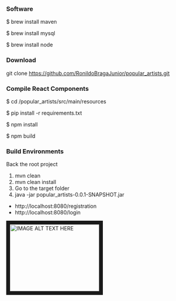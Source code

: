 ### Software ###
$ brew install maven

$ brew install mysql

$ brew install node

### Download ###
git clone https://github.com/RonildoBragaJunior/popular_artists.git

### Compile React Components  ###
$ cd /popular_artists/src/main/resources 

$ pip install -r requirements.txt

$ npm install

$ npm build

### Build Environments  ###
Back the root project
1. mvn clean
2. mvn clean install
3. Go to the target folder
4. java -jar popular_artists-0.0.1-SNAPSHOT.jar

- http://localhost:8080/registration
- http://localhost:8080/login

<a href="http://www.youtube.com/watch?feature=player_embedded&v=ZoRt7ftpL3o
" target="_blank"><img src="http://img.youtube.com/vi/ZoRt7ftpL3o/0.jpg"
alt="IMAGE ALT TEXT HERE" width="240" height="180" border="10" /></a>
